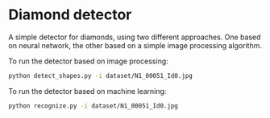 # Diamond detector
A simple detector for diamonds, using two different approaches. One based on neural network, the other based on a simple image processing algorithm.

To run the detector based on image processing:
```bash
python detect_shapes.py -i dataset/N1_00051_Id0.jpg
```

To run the detector based on machine learning:
```bash
python recognize.py -i dataset/N1_00051_Id0.jpg 
```